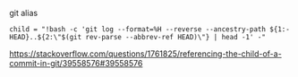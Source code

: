 git alias

`child = "!bash -c 'git log --format=%H --reverse --ancestry-path ${1:-HEAD}..${2:\"$(git rev-parse --abbrev-ref HEAD)\"} | head -1' -"`

https://stackoverflow.com/questions/1761825/referencing-the-child-of-a-commit-in-git/39558576#39558576
